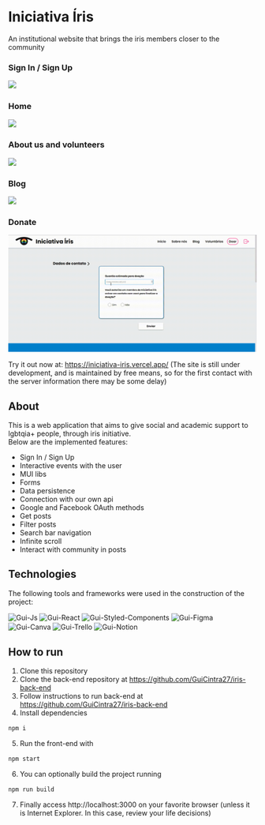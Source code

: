 # Iniciativa Íris

An institutional website that brings the iris members closer to the community 

### Sign In / Sign Up

<img src="./src/assets/GIFs/sign%20up%20and%20sign%20in.gif" />

### Home

<img src="./src/assets/GIFs/Home%20page.gif" />

### About us and volunteers

<img src="./src/assets/GIFs/About%20us%20and%20volunteers.gif" />

### Blog

<img src="./src/assets/GIFs/Blog.gif" /><br/>

### Donate

<img src="./src/assets/GIFs/Donate.gif" /><br/>

Try it out now at: https://iniciativa-iris.vercel.app/
(The site is still under development, and is maintained by free means, so for the first contact with the server information there may be some delay)

## About

This is a web application that aims to give social and academic support to lgbtqia+ people, through iris initiative.\
Below are the implemented features:

-   Sign In / Sign Up
-   Interactive events with the user
-   MUI libs
-   Forms
-   Data persistence
-   Connection with our own api
-   Google and Facebook OAuth methods
-   Get posts
-   Filter posts
-   Search bar navigation
-   Infinite scroll
-   Interact with community in posts

## Technologies

The following tools and frameworks were used in the construction of the project: <br/>

<div style="display: inline_block"> 
        <img align="center" alt="Gui-Js" height="30" src="https://img.shields.io/badge/JavaScript-F7DF1E?style=for-the-badge&logo=JavaScript&logoColor=white">
        <img align="center" alt="Gui-React" height="30" src="https://img.shields.io/badge/React-20232A?style=for-the-badge&logo=react&logoColor=61DAFB">
        <img align="center" alt="Gui-Styled-Components" height="30" src="https://img.shields.io/badge/styled--components-DB7093?style=for-the-badge&logo=styled-components&logoColor=white">  
        <img align="center" alt="Gui-Figma" height="30" src="https://img.shields.io/badge/Figma-F24E1E?style=for-the-badge&logo=figma&logoColor=white">
        <img align="center" alt="Gui-Canva" height="30" src="https://img.shields.io/badge/Canva-%2300C4CC.svg?&style=for-the-badge&logo=Canva&logoColor=white">
        <img align="center" alt="Gui-Trello" height="30" src="https://img.shields.io/badge/Trello-0052CC?style=for-the-badge&logo=trello&logoColor=white">
        <img align="center" alt="Gui-Notion" height="30" src="https://img.shields.io/badge/Notion-000000?style=for-the-badge&logo=notion&logoColor=white">
</div>

## How to run

1. Clone this repository
2. Clone the back-end repository at https://github.com/GuiCintra27/iris-back-end
3. Follow instructions to run back-end at https://github.com/GuiCintra27/iris-back-end
4. Install dependencies
```bash
npm i
```
5. Run the front-end with
```bash
npm start
```
6. You can optionally build the project running
```bash
npm run build
```
7. Finally access http://localhost:3000 on your favorite browser (unless it is Internet Explorer. In this case, review your life decisions)
